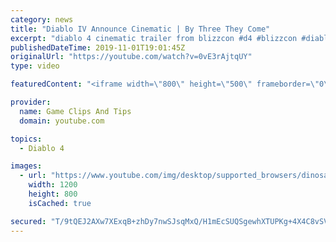 ```yaml
---
category: news
title: "Diablo IV Announce Cinematic | By Three They Come"
excerpt: "diablo 4 cinematic trailer from blizzcon #d4 #blizzcon #diablo."
publishedDateTime: 2019-11-01T19:01:45Z
originalUrl: "https://youtube.com/watch?v=0vE3rAjtqUY"
type: video

featuredContent: "<iframe width=\"800\" height=\"500\" frameborder=\"0\" src=\"https://www.youtube.com/embed/0vE3rAjtqUY\" allow=\"accelerometer; autoplay; encrypted-media; gyroscope; picture-in-picture\" allowfullscreen></iframe>"

provider:
  name: Game Clips And Tips
  domain: youtube.com

topics:
  - Diablo 4

images:
  - url: "https://www.youtube.com/img/desktop/supported_browsers/dinosaur.png"
    width: 1200
    height: 800
    isCached: true

secured: "T/9tQEJ2AXw7XExqB+zhDy7nwSJsqMxQ/H1mEcSUQSgewhXTUPKg+4X4C8vSVAjRIYz1hQun5LwY59K0ZDWRvoVlTTRYRE4oBwmvJKuG9tygHpDExpNeJtBVHjGbisBXcHiXrCuZx3cPidD/dQQ25etNomB8rjsi92J8GGM8uRsnLvI4OEIc/NTR3k2zh7ywnvJKLAMtQDClYbeuCAMFSTHY20M8whdH7bhEcku04pci/Aww/vzX4CntDbFRyoVK1bdwAJEjpYu55AW9GE/wSSF8RtrwvcVbkQ1PPEQbs5Mx4bssg4EO+Q7l4xM+V16g28ADs9sjhtzIA1cD5CA3/L1d8/8KZ8KFDnrCQvq7g5ERaQHBmhbwc5aaB5cBwEgXHNULA0lVK0I7a8Kb8guHRQ==;FRgaOlV8VdXHg2RNAWd1Jg=="
---
```


